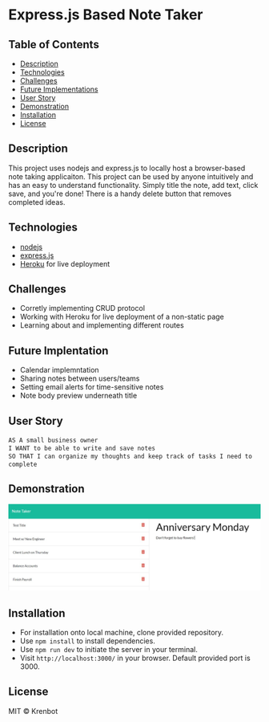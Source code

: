 # Express.js Based Note Taker

## Table of Contents
  * [Description](#description)
  * [Technologies](#technologies-used)
  * [Challenges](#challenges)
  * [Future Implementations](#future-implementations)
  * [User Story](#user-story)
  * [Demonstration](#demonstration)
  * [Installation](#installation)
  * [License](#license)

## Description
This project uses nodejs and express.js to locally host a browser-based note taking applicaiton. This project can be used by anyone intuitively and has an easy to understand functionality. Simply title the note, add text, click save, and you're done! There is a handy delete button that removes completed ideas.

## Technologies
* [nodejs](https://nodejs.org/en/)
* [express.js](https://expressjs.com/)
* [Heroku](https://heroku.com) for live deployment

## Challenges
* Corretly implementing CRUD protocol
* Working with Heroku for live deployment of a non-static page
* Learning about and implementing different routes

## Future Implentation
* Calendar implemntation
* Sharing notes between users/teams
* Setting email alerts for time-sensitive notes
* Note body preview underneath title

## User Story
```
AS A small business owner
I WANT to be able to write and save notes
SO THAT I can organize my thoughts and keep track of tasks I need to complete
```
## Demonstration
![Demo of note taker app](./public/assets/note-demo.jpg)

## Installation
* For installation onto local machine, clone provided repository.
* Use `npm install` to install dependencies.
* Use `npm run dev` to initiate the server in your terminal.
* Visit `http://localhost:3000/` in your browser. Default provided port is 3000.

## License
MIT © Krenbot